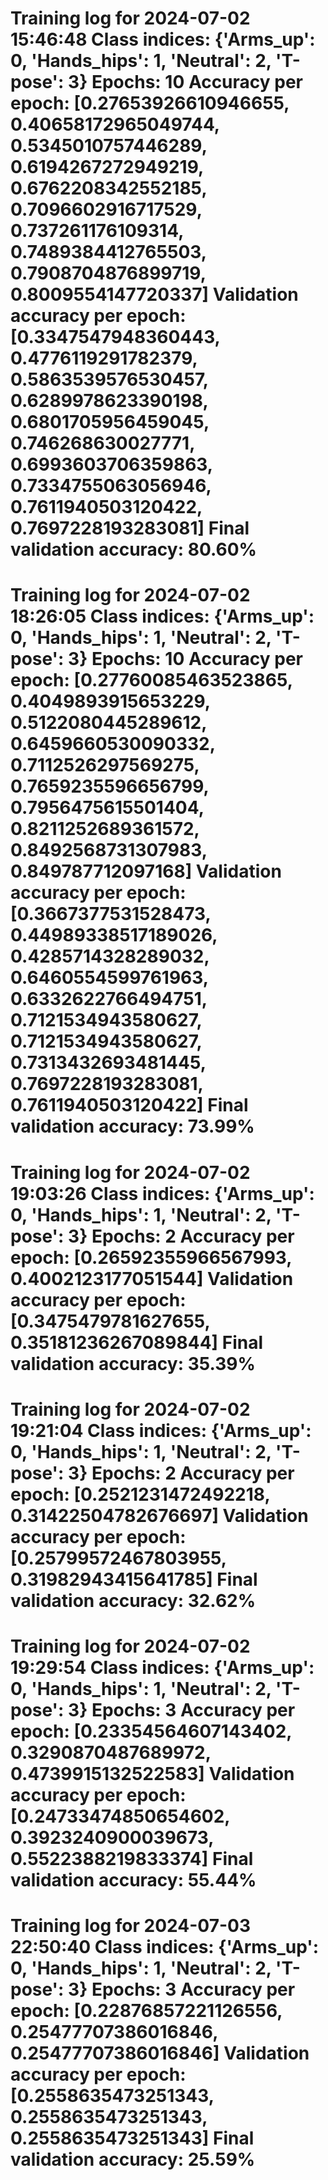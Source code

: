 Training log for 2024-07-02 15:46:48
Class indices: {'Arms_up': 0, 'Hands_hips': 1, 'Neutral': 2, 'T-pose': 3}
Epochs: 10
Accuracy per epoch: [0.27653926610946655, 0.40658172965049744, 0.5345010757446289, 0.6194267272949219, 0.6762208342552185, 0.7096602916717529, 0.737261176109314, 0.7489384412765503, 0.7908704876899719, 0.8009554147720337]
Validation accuracy per epoch: [0.3347547948360443, 0.4776119291782379, 0.5863539576530457, 0.6289978623390198, 0.6801705956459045, 0.746268630027771, 0.6993603706359863, 0.7334755063056946, 0.7611940503120422, 0.7697228193283081]
Final validation accuracy: 80.60%
==================================================

Training log for 2024-07-02 18:26:05
Class indices: {'Arms_up': 0, 'Hands_hips': 1, 'Neutral': 2, 'T-pose': 3}
Epochs: 10
Accuracy per epoch: [0.27760085463523865, 0.4049893915653229, 0.5122080445289612, 0.6459660530090332, 0.7112526297569275, 0.7659235596656799, 0.7956475615501404, 0.8211252689361572, 0.8492568731307983, 0.849787712097168]
Validation accuracy per epoch: [0.3667377531528473, 0.44989338517189026, 0.4285714328289032, 0.6460554599761963, 0.6332622766494751, 0.7121534943580627, 0.7121534943580627, 0.7313432693481445, 0.7697228193283081, 0.7611940503120422]
Final validation accuracy: 73.99%
==================================================

Training log for 2024-07-02 19:03:26
Class indices: {'Arms_up': 0, 'Hands_hips': 1, 'Neutral': 2, 'T-pose': 3}
Epochs: 2
Accuracy per epoch: [0.26592355966567993, 0.4002123177051544]
Validation accuracy per epoch: [0.3475479781627655, 0.35181236267089844]
Final validation accuracy: 35.39%
==================================================

Training log for 2024-07-02 19:21:04
Class indices: {'Arms_up': 0, 'Hands_hips': 1, 'Neutral': 2, 'T-pose': 3}
Epochs: 2
Accuracy per epoch: [0.2521231472492218, 0.31422504782676697]
Validation accuracy per epoch: [0.25799572467803955, 0.31982943415641785]
Final validation accuracy: 32.62%
==================================================

Training log for 2024-07-02 19:29:54
Class indices: {'Arms_up': 0, 'Hands_hips': 1, 'Neutral': 2, 'T-pose': 3}
Epochs: 3
Accuracy per epoch: [0.23354564607143402, 0.3290870487689972, 0.4739915132522583]
Validation accuracy per epoch: [0.24733474850654602, 0.3923240900039673, 0.5522388219833374]
Final validation accuracy: 55.44%
==================================================

Training log for 2024-07-03 22:50:40
Class indices: {'Arms_up': 0, 'Hands_hips': 1, 'Neutral': 2, 'T-pose': 3}
Epochs: 3
Accuracy per epoch: [0.22876857221126556, 0.25477707386016846, 0.25477707386016846]
Validation accuracy per epoch: [0.2558635473251343, 0.2558635473251343, 0.2558635473251343]
Final validation accuracy: 25.59%
==================================================

